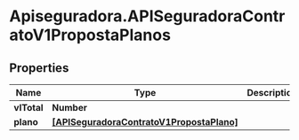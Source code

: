# Apiseguradora.APISeguradoraContratoV1PropostaPlanos

## Properties
Name | Type | Description | Notes
------------ | ------------- | ------------- | -------------
**vlTotal** | **Number** |  | [optional] 
**plano** | [**[APISeguradoraContratoV1PropostaPlano]**](APISeguradoraContratoV1PropostaPlano.md) |  | [optional] 


